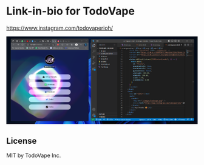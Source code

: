 Link-in-bio for TodoVape
=========================

https://www.instagram.com/todovaperioh/

![thumbnail](./thumb.png)


## License

MIT by TodoVape Inc.
